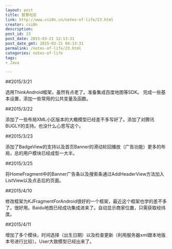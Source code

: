 ```yaml
---
layout: post
title: 智慧社区
link: http://www.csi0n.cn/notes-of-life/23.html
creator: csi0n
description: 
post_id: 23
post_date: 2015-03-21 12:13:31
post_date_gmt: 2015-03-21 04:13:31
permalink: /notes-of-life/23.html
categories: notes-of-life
tags:
- Java

---
```

##2015/3/21

选用ThinkAndroid框架，虽然有点老了。准备集成百度地图等SDK。
完成一些基本设置，添加一些常用的公共变量及函数。

##2015/3/22

添加了一些布局XML小区版本的大概模型已经差不多写好了。添加了对腾讯BUGLY的支持。也没什么心思写这个。

##2015/3/23

添加了BadgeView的支持以及首页Banner的滑动轮回播放（广告功能）更多的布局，总的用户模块已经成型一大半。

##2015/3/25

将HomeFragment中的Banner广告条以及搜索条通过AddHeaderView方法加入ListView以及点击后的页面。

##2015/4/10

修改框架为KJFragmentForAndroid很好的一个框架，最近这个框架也学的差不多了。很好用。Baidu地图已经成功集成进来了。自动显示商家位置，只需获取经纬度。

##2015/4/11

增加了多个模块，时间选择（出生日期）以及检查更新（利用服务器xml跟本地版本号进行比较）。User大致模型已经出来了。